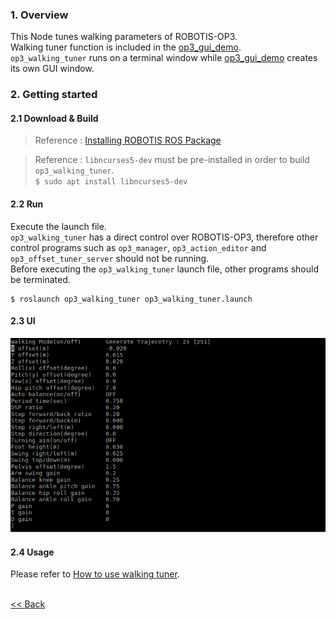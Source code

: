 ### 1. Overview   
This Node tunes walking parameters of ROBOTIS-OP3.  
Walking tuner function is included in the [op3_gui_demo].  
`op3_walking_tuner` runs on a terminal window while [op3_gui_demo] creates its own GUI window.    




### 2. Getting started
#### 2.1 Download & Build
 > Reference : [Installing ROBOTIS ROS Package]  

 > Reference : `libncurses5-dev` must be pre-installed in order to build `op3_walking_tuner`.  
    ```
    $ sudo apt install libncurses5-dev
    ```  

#### 2.2 Run
Execute the launch file.  
`op3_walking_tuner` has a direct control over ROBOTIS-OP3, therefore other control programs such as `op3_manager`, `op3_action_editor` and `op3_offset_tuner_server` should not be running.  
Before executing the `op3_walking_tuner` launch file, other programs should be terminated.  
```
$ roslaunch op3_walking_tuner op3_walking_tuner.launch
```  


#### 2.3 UI

![](/assets/images/platform/op3/op3_walk_tuner.png)

#### 2.4 Usage
Please refer to [How to use walking tuner].

<br>[&lt;&lt; Back](robotis_op3_tools.md)

[op3_gui_demo]:op3_how_to_use_walking_tuner.md
[op3_gui_demo]:op3_gui_demo.md
[How to use walking tuner]:op3_how_to_use_walking_tuner.md

[Installing ROBOTIS ROS Package]:OP3_Recovery_of_ROBOTIS_OP3#24_installation_robotis_ros_packages.md
